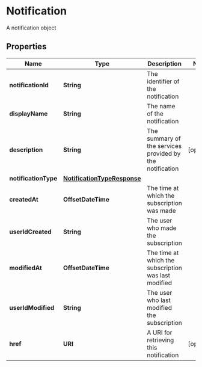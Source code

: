 

# Notification

A notification object

## Properties

| Name | Type | Description | Notes |
|------------ | ------------- | ------------- | -------------|
|**notificationId** | **String** | The identifier of the notification |  |
|**displayName** | **String** | The name of the notification |  |
|**description** | **String** | The summary of the services provided by the notification |  [optional] |
|**notificationType** | [**NotificationTypeResponse**](NotificationTypeResponse.md) |  |  |
|**createdAt** | **OffsetDateTime** | The time at which the subscription was made |  |
|**userIdCreated** | **String** | The user who made the subscription |  |
|**modifiedAt** | **OffsetDateTime** | The time at which the subscription was last modified |  |
|**userIdModified** | **String** | The user who last modified the subscription |  |
|**href** | **URI** | A URI for retrieving this notification |  [optional] |




